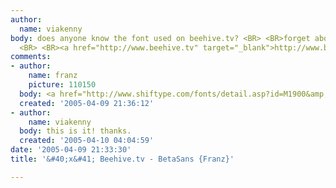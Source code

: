 ```yaml
---
author:
  name: viakenny
body: does anyone know the font used on beehive.tv? <BR> <BR>forget about the logo.
  <BR> <BR><a href="http://www.beehive.tv" target="_blank">http://www.beehive.tv</a>
comments:
- author:
    name: franz
    picture: 110150
  body: <a href="http://www.shiftype.com/fonts/detail.asp?id=M1900&amp;tpl=betasans/detail.html">BetaSans</a>
  created: '2005-04-09 21:36:12'
- author:
    name: viakenny
  body: this is it! thanks.
  created: '2005-04-10 04:04:59'
date: '2005-04-09 21:33:30'
title: '&#40;x&#41; Beehive.tv - BetaSans {Franz}'

---
```

